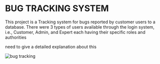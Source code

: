 # BUG TRACKING SYSTEM

This project is a Tracking system for bugs reported by customer users to a database. There were 3 types of users
available through the login system, i.e., Customer, Admin, and Expert each having their specific roles and
authorities

need to give a detailed explanation about this 

![bug tracking](https://github.com/user-attachments/assets/4cccb8b9-38c6-4135-b178-c8048cf955a4)
